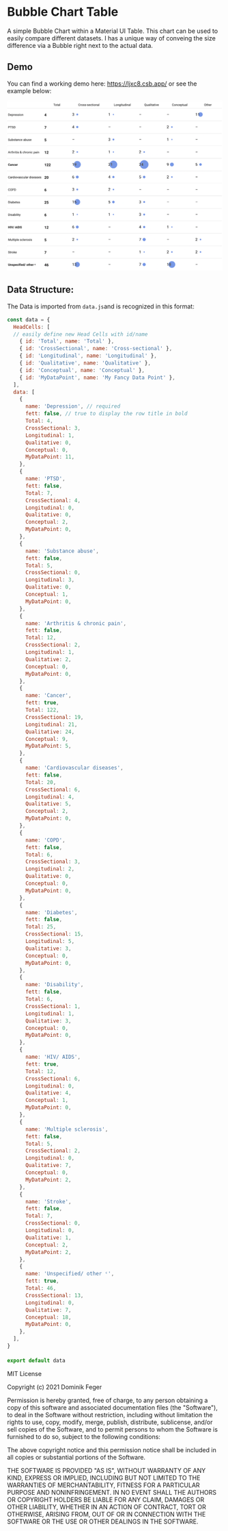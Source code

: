 # Bubble Chart Table
A simple Bubble Chart within a Material UI Table. This chart can be used to easily compare different datasets. I has a unique way of conveing the size difference via a Bubble right next to the actual data.

## Demo
You can find a working demo here: https://ljxc8.csb.app/
or see the example below: 

![Bubble Chart Example](https://github.com/Lawlez/Bubble-Chart-Table/blob/main/example.png?raw=true)

## Data Structure:

The Data is imported from `data.js`and is recognized in this format:

```javascript
const data = {
  HeadCells: [
  // easily define new Head Cells with id/name
    { id: 'Total', name: 'Total' },
    { id: 'CrossSectional', name: 'Cross-sectional' },
    { id: 'Longitudinal', name: 'Longitudinal' },
    { id: 'Qualitative', name: 'Qualitative' },
    { id: 'Conceptual', name: 'Conceptual' },
    { id: 'MyDataPoint', name: 'My Fancy Data Point' },
  ],
  data: [
    {
      name: 'Depression', // required
      fett: false, // true to display the row title in bold
      Total: 4,
      CrossSectional: 3,
      Longitudinal: 1,
      Qualitative: 0,
      Conceptual: 0,
      MyDataPoint: 11,
    },
    {
      name: 'PTSD',
      fett: false,
      Total: 7,
      CrossSectional: 4,
      Longitudinal: 0,
      Qualitative: 0,
      Conceptual: 2,
      MyDataPoint: 0,
    },
    {
      name: 'Substance abuse',
      fett: false,
      Total: 5,
      CrossSectional: 0,
      Longitudinal: 3,
      Qualitative: 0,
      Conceptual: 1,
      MyDataPoint: 0,
    },
    {
      name: 'Arthritis & chronic pain',
      fett: false,
      Total: 12,
      CrossSectional: 2,
      Longitudinal: 1,
      Qualitative: 2,
      Conceptual: 0,
      MyDataPoint: 0,
    },
    {
      name: 'Cancer',
      fett: true,
      Total: 122,
      CrossSectional: 19,
      Longitudinal: 21,
      Qualitative: 24,
      Conceptual: 9,
      MyDataPoint: 5,
    },
    {
      name: 'Cardiovascular diseases',
      fett: false,
      Total: 20,
      CrossSectional: 6,
      Longitudinal: 4,
      Qualitative: 5,
      Conceptual: 2,
      MyDataPoint: 0,
    },
    {
      name: 'COPD',
      fett: false,
      Total: 6,
      CrossSectional: 3,
      Longitudinal: 2,
      Qualitative: 0,
      Conceptual: 0,
      MyDataPoint: 0,
    },
    {
      name: 'Diabetes',
      fett: false,
      Total: 25,
      CrossSectional: 15,
      Longitudinal: 5,
      Qualitative: 3,
      Conceptual: 0,
      MyDataPoint: 0,
    },
    {
      name: 'Disability',
      fett: false,
      Total: 6,
      CrossSectional: 1,
      Longitudinal: 1,
      Qualitative: 3,
      Conceptual: 0,
      MyDataPoint: 0,
    },
    {
      name: 'HIV/ AIDS',
      fett: true,
      Total: 12,
      CrossSectional: 6,
      Longitudinal: 0,
      Qualitative: 4,
      Conceptual: 1,
      MyDataPoint: 0,
    },
    {
      name: 'Multiple sclerosis',
      fett: false,
      Total: 5,
      CrossSectional: 2,
      Longitudinal: 0,
      Qualitative: 7,
      Conceptual: 0,
      MyDataPoint: 2,
    },
    {
      name: 'Stroke',
      fett: false,
      Total: 7,
      CrossSectional: 0,
      Longitudinal: 0,
      Qualitative: 1,
      Conceptual: 2,
      MyDataPoint: 2,
    },
    {
      name: 'Unspecified/ other ᶜ',
      fett: true,
      Total: 46,
      CrossSectional: 13,
      Longitudinal: 0,
      Qualitative: 7,
      Conceptual: 18,
      MyDataPoint: 0,
    },
  ],
}

export default data

```


MIT License

Copyright (c) 2021 Dominik Feger

Permission is hereby granted, free of charge, to any person obtaining a copy
of this software and associated documentation files (the "Software"), to deal
in the Software without restriction, including without limitation the rights
to use, copy, modify, merge, publish, distribute, sublicense, and/or sell
copies of the Software, and to permit persons to whom the Software is
furnished to do so, subject to the following conditions:

The above copyright notice and this permission notice shall be included in all
copies or substantial portions of the Software.

THE SOFTWARE IS PROVIDED "AS IS", WITHOUT WARRANTY OF ANY KIND, EXPRESS OR
IMPLIED, INCLUDING BUT NOT LIMITED TO THE WARRANTIES OF MERCHANTABILITY,
FITNESS FOR A PARTICULAR PURPOSE AND NONINFRINGEMENT. IN NO EVENT SHALL THE
AUTHORS OR COPYRIGHT HOLDERS BE LIABLE FOR ANY CLAIM, DAMAGES OR OTHER
LIABILITY, WHETHER IN AN ACTION OF CONTRACT, TORT OR OTHERWISE, ARISING FROM,
OUT OF OR IN CONNECTION WITH THE SOFTWARE OR THE USE OR OTHER DEALINGS IN THE
SOFTWARE.
